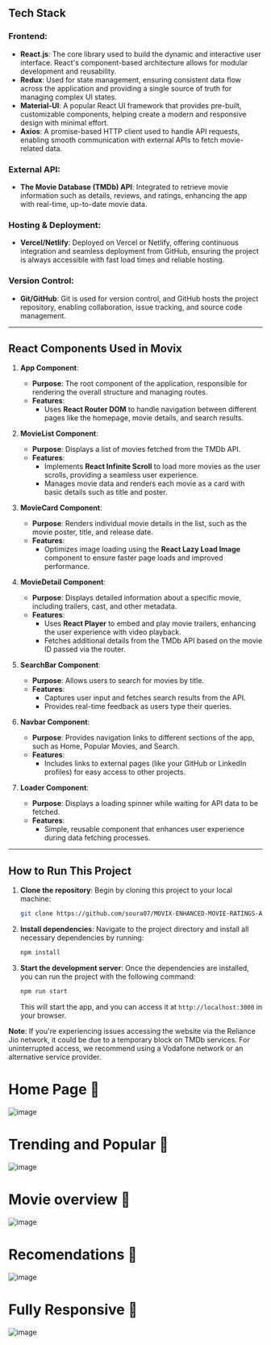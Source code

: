 ## Tech Stack

### Frontend:
- **React.js**: The core library used to build the dynamic and interactive user interface. React's component-based architecture allows for modular development and reusability.
- **Redux**: Used for state management, ensuring consistent data flow across the application and providing a single source of truth for managing complex UI states.
- **Material-UI**: A popular React UI framework that provides pre-built, customizable components, helping create a modern and responsive design with minimal effort.
- **Axios**: A promise-based HTTP client used to handle API requests, enabling smooth communication with external APIs to fetch movie-related data.

### External API:
- **The Movie Database (TMDb) API**: Integrated to retrieve movie information such as details, reviews, and ratings, enhancing the app with real-time, up-to-date movie data.

### Hosting & Deployment:
- **Vercel/Netlify**: Deployed on Vercel or Netlify, offering continuous integration and seamless deployment from GitHub, ensuring the project is always accessible with fast load times and reliable hosting.

### Version Control:
- **Git/GitHub**: Git is used for version control, and GitHub hosts the project repository, enabling collaboration, issue tracking, and source code management.

---

## React Components Used in Movix

1. **App Component**:
   - **Purpose**: The root component of the application, responsible for rendering the overall structure and managing routes.
   - **Features**: 
     - Uses **React Router DOM** to handle navigation between different pages like the homepage, movie details, and search results.

2. **MovieList Component**:
   - **Purpose**: Displays a list of movies fetched from the TMDb API.
   - **Features**: 
     - Implements **React Infinite Scroll** to load more movies as the user scrolls, providing a seamless user experience.
     - Manages movie data and renders each movie as a card with basic details such as title and poster.

3. **MovieCard Component**:
   - **Purpose**: Renders individual movie details in the list, such as the movie poster, title, and release date.
   - **Features**: 
     - Optimizes image loading using the **React Lazy Load Image** component to ensure faster page loads and improved performance.

4. **MovieDetail Component**:
   - **Purpose**: Displays detailed information about a specific movie, including trailers, cast, and other metadata.
   - **Features**: 
     - Uses **React Player** to embed and play movie trailers, enhancing the user experience with video playback.
     - Fetches additional details from the TMDb API based on the movie ID passed via the router.

5. **SearchBar Component**:
   - **Purpose**: Allows users to search for movies by title.
   - **Features**: 
     - Captures user input and fetches search results from the API.
     - Provides real-time feedback as users type their queries.

6. **Navbar Component**:
   - **Purpose**: Provides navigation links to different sections of the app, such as Home, Popular Movies, and Search.
   - **Features**: 
     - Includes links to external pages (like your GitHub or LinkedIn profiles) for easy access to other projects.

7. **Loader Component**:
   - **Purpose**: Displays a loading spinner while waiting for API data to be fetched.
   - **Features**: 
     - Simple, reusable component that enhances user experience during data fetching processes.

---


## How to Run This Project

1. **Clone the repository**: 
   Begin by cloning this project to your local machine:
   ```bash
   git clone https://github.com/soura07/MOVIX-ENHANCED-MOVIE-RATINGS-AND-CAST-INSIGHTS.git
   ```

2. **Install dependencies**: 
   Navigate to the project directory and install all necessary dependencies by running:
   ```bash
   npm install
   ```

3. **Start the development server**:
   Once the dependencies are installed, you can run the project with the following command:
   ```bash
   npm run start
   ```
   This will start the app, and you can access it at `http://localhost:3000` in your browser.

**Note**: If you're experiencing issues accessing the website via the Reliance Jio network, it could be due to a temporary block on TMDb services. For uninterrupted access, we recommend using a Vodafone network or an alternative service provider.


# Home Page 🚀

![image](https://github.com/soura07/movix/assets/116977697/943f7f97-3e8e-43b9-b160-d481264e5328)


# Trending and Popular 👀
![image](https://github.com/soura07/movix/assets/116977697/1ddfb1c6-2e5e-4c00-a78b-9ca9e317d9e9)

# Movie overview 🐥
![image](https://github.com/soura07/movix/assets/116977697/33c5016a-9bc6-4684-833c-55287817896e)

# Recomendations 👻

![image](https://github.com/soura07/movix/assets/116977697/bcaf6167-51bb-4c08-bf92-16b925264b74)


# Fully Responsive 📱
![image](https://github.com/soura07/movix/assets/116977697/c458b904-c130-4a1f-bdcf-4a5b280b7a2d)
